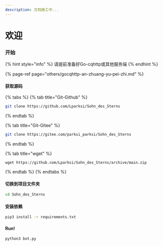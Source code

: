 ```yaml
---
description: 文档施工中...
---
```


# 欢迎

### 开始

{% hint style="info" %}
请提前准备好Go-cqhttp或其他服务端
{% endhint %}

{% page-ref page="others/gocqhttp-an-zhuang-yu-pei-zhi.md" %}

#### 获取源码

{% tabs %}
{% tab title="Git-Github" %}
```bash
git clone https://github.com/Lparksi/Sohn_des_Sterns
```
{% endtab %}

{% tab title="Git-Gitee" %}
```bash
git clone https://gitee.com/parksi_parksi/Sohn_des_Sterns
```
{% endtab %}

{% tab title="wget" %}
```
wget https://github.com/Lparksi/Sohn_des_Sterns/archive/main.zip
```
{% endtab %}
{% endtabs %}

#### 切换到项目文件夹

```bash
cd Sohn_des_Sterns
```

#### 安装依赖

```bash
pip3 install -r requirements.txt
```

#### Run!

```bash
python3 bot.py
```

